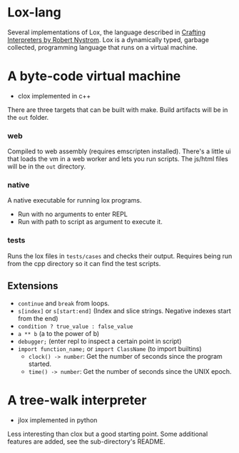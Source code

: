 # Lox-lang

Several implementations of Lox, the language described in [Crafting Interpreters by Robert Nystrom](https://craftinginterpreters.com). Lox is a dynamically typed, garbage collected, programming language that runs on a virtual machine. 

# A byte-code virtual machine 

- clox implemented in c++

There are three targets that can be built with make. Build artifacts will be in the `out` folder. 

### web

Compiled to web assembly (requires emscripten installed). There's a little ui that loads the vm in a web worker and lets you run scripts. The js/html files will be in the `out` directory. 

### native 

A native executable for running lox programs. 

- Run with no arguments to enter REPL
- Run with path to script as argument to execute it. 

### tests

Runs the lox files in `tests/cases` and checks their output. Requires being run from the cpp directory so it can find the test scripts. 

## Extensions 

- `continue` and `break` from loops. 
- `s[index]` or `s[start:end]` (Index and slice strings. Negative indexes start from the end)
- `condition ? true_value : false_value`
- `a ** b` (a to the power of b)
- `debugger;` (enter repl to inspect a certain point in script)
- `import function_name;` or `import ClassName` (to import builtins)
	- `clock() -> number`: Get the number of seconds since the program started. 
	- `time() -> number`: Get the number of seconds since the UNIX epoch.  
<!--
	- `getc() -> number`: Read a single character from stdin and return the character code as an integer. Returns -1 at end of input. 
	- `chr(ch: number) -> string`: Convert given character code number to a single-character string. 
	- `exit(status: number)`: Exit the process and return the given status code.
	- `print_error(msg: string)`: Print message string on stderr.
	- `sleep(ms: number)`: Suspend the program for some number of milliseconds. 
-->

# A tree-walk interpreter

- jlox implemented in python

Less interesting than clox but a good starting point. Some additional features are added, see the sub-directory's README. 
